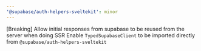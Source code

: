 ```yaml
---
'@supabase/auth-helpers-sveltekit': minor
---
```


[Breaking] Allow initial responses from supabase to be reused from the server when doing SSR
Enable `TypedSupabaseClient` to be imported directly from `@supabase/auth-helpers-sveltekit`
